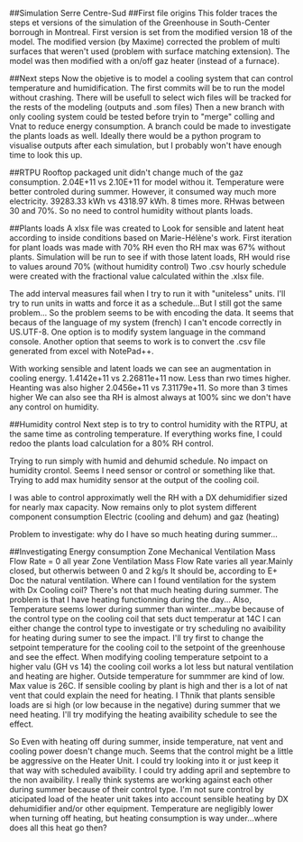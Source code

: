 ##Simulation Serre Centre-Sud
##First file origins
This folder traces the steps et versions of the simulation of the Greenhouse in South-Center borrough in Montreal. First version is set from the modified version 18 of the model. 
The modified version (by Maxime) corrected the problem of multi surfaces that weren't used (problem with surface matching extension). 
The model was then modified with a on/off gaz heater (instead of a furnace).

##Next steps
Now the objetive is to model a cooling system that can control temperature and humidification. 
The first commits will be to run the model without crashing. There will be usefull to select wich files will be tracked for the rests of the modeling (outputs and .som files)
Then a new branch with only cooling system could be tested before tryin to "merge" colling and Vnat to reduce energy consumption.
A branch could be made to investigate the plants loads as well.
Ideally there would be a python program to visualise outputs after each simulation, but I probably won't have enough time to look this up.

##RTPU
Rooftop packaged unit didn't change much of the gaz consumption. 2.04E+11 vs 2.10E+11 for model withou it.
Temperature were better controled during summer.
However, it consumed way much more electricity. 39283.33 kWh vs 4318.97 kWh. 8 times more.
RHwas between 30 and 70%. So no need to control humidity without plants loads.

##Plants loads
A xlsx file was created to Look for sensible and latent heat according to inside conditions based on Marie-Hélène's work.
First iteration for plant loads was made with 70% RH even tho RH max was 67% without plants.
Simulation will be run to see if with those latent loads, RH would rise to values around 70% (without humidity control)
Two .csv hourly schedule were created with the fractional value calculated within the .xlsx file.

The add interval measures fail when I try to run it with "uniteless" units.
I'll try to run units in watts and force it as a schedule...But I still got the same problem...
So the problem seems to be with encoding the data. It seems that becaus of the language of my system (french) I can't encode correctly in US.UTF-8.
One option is to modify system language in the command console. 
Another option that seems to work is to convert the .csv file generated from excel with NotePad++.

With working sensible and latent loads we can see an augmentation in cooling energy. 1.4142e+11 vs 2.26811e+11 now. Less than rwo times higher.
Heanting was also higher 2.0456e+11 vs 7.31179e+11. So more than 3 times higher
We can also see tha RH is almost always at 100% sinc we don't have any control on humidity.

##Humidity control
Next step is to try to control humidity with the RTPU, at the same time as controling temperature.
If everything works fine, I could redoo the plants load calculation for a 80% RH control.

Trying to run simply with humid and dehumid schedule.
No impact on humidity crontol. Seems I need sensor or control or something like that. 
Trying to add max humidity sensor at the output of the cooling coil.

I was able to control approximatly well the RH with a DX dehumidifier sized for nearly max capacity.
Now remains only to plot system different component consumption Electric (cooling and dehum) and gaz (heating)

Problem to investigate: why do I have so much heating during summer...

##Investigating Energy consumption
Zone Mechanical Ventilation Mass Flow Rate = 0 all year
Zone Ventilation Mass Flow Rate varies all year.Mainly closed, but otherwis between 0 and 2 kg/s It should be, according to E+ Doc the natural ventilation. 
Where can I found ventilation for the system with Dx Cooling coil?
There's not that much heating during summer. The problem is that I have heating functionning during the day...
Also, Temperature seems lower during summer than winter...maybe because of the control type on the cooling coil that sets duct temperatur at 14C
I can either change the control type to investigate or try scheduling no avaibility for heating during sumer to see the impact.
I'll try first to change the setpoint temperature for the cooling coil to the setpoint of the greenhouse and see the effect.
When modifying cooling temperature setpoint to a higher valu (GH vs 14) the cooling coil works a lot less but natural ventilation and heating are higher.
Outside temperature for summmer are kind of low. Max value is 26C. If sensible cooling by plant is high and ther is a lot of nat vent that could explain the need for heating.
I Thnik that plants sensible loads are si high (or low because in the negative) during summer that we need heating. 
I'll try modifying the heating avaibility schedule to see the effect.

So Even with heating off during summer, inside temperature, nat vent and cooling power doesn't change much.
Seems that the control might be a little be aggressive on the Heater Unit. I could try looking into it or just keep it that way with scheduled avaibility.
I could try adding april and septembre to the non avaibility.
I really think systems are working against each other during summer because of their control type.
 I'm not sure control by aticipated load of the heater unit takes into account sensible heating by DX dehumidifier and/or other equipment.
 Temperature are negligibly lower when turning off heating, but heating consumption is way under...where does all this heat go then?
